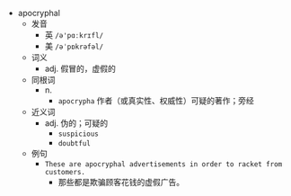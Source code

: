 - apocryphal
  - 发音
    - 英 `/ə'pɑːkrɪfl/`
    - 美 `/əˈpɒkrəfəl/`
  - 词义
    - adj. 假冒的，虚假的
  - 同根词
    - n.
      - `apocrypha` 作者（或真实性、权威性）可疑的著作；旁经
  - 近义词
    - adj. 伪的；可疑的
      - `suspicious`
      - `doubtful`
  - 例句
    - `These are apocryphal advertisements in order to racket from customers.`
      - 那些都是欺骗顾客花钱的虚假广告。

